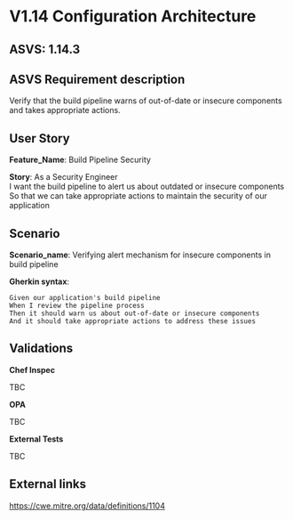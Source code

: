 # V1.14 Configuration Architecture

## ASVS: 1.14.3

## ASVS Requirement description

Verify that the build pipeline warns of out-of-date or insecure
components and takes appropriate actions.

## User Story

**Feature_Name**: Build Pipeline Security

**Story**:
As a Security Engineer\
I want the build pipeline to alert us about outdated or insecure components\
So that we can take appropriate actions to maintain the security of our application

## Scenario

**Scenario_name**: Verifying alert mechanism for insecure components in build pipeline

**Gherkin syntax**:

```gherkin
Given our application's build pipeline
When I review the pipeline process
Then it should warn us about out-of-date or insecure components
And it should take appropriate actions to address these issues
```

## Validations

**Chef Inspec**

TBC

**OPA**

TBC

**External Tests**

TBC

## External links
<https://cwe.mitre.org/data/definitions/1104>